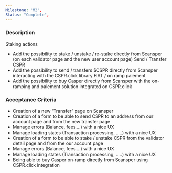 ```yaml
---
Milestone: "M2",
Status: "Complete",
---
```

<!--lang:en--> 
### Description

Staking actions
- Add the possibility to stake / unstake / re-stake directly from Scansper (on each validator page and the new
user account page)
Send / Transfer CSPR
- Add the possibility to send / transfers $CSPR directly from Scansper interacting with the CSPR.click library
FIAT / on ramp paiement
- Add the possibility to buy Casper directly from Scansper with the on-ramping and paiement solution
integrated on CSPR.click



### Acceptance Criteria
- Creation of a new “Transfer” page on Scansper
- Creation of a form to be able to send CSPR to an address from our account page
and from the new transfer page
- Manage errors (Balance, fees....) with a nice UX
- Manage loading states (Transaction processing, .....) with a nice UX
- Creation of a form to be able to stake / unstake CSPR from the validator detail
page and from the our account page
- Manage errors (Balance, fees....) with a nice UX
- Manage loading states (Transaction processing, .....) with a nice UX
- Being able to buy Casper on-ramp directly from Scansper using CSPR.click
integration

